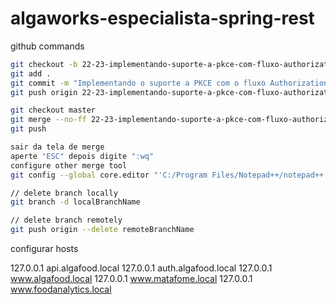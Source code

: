 # algaworks-especialista-spring-rest

github commands

```bash
git checkout -b 22-23-implementando-suporte-a-pkce-com-fluxo-authorization-code
git add .
git commit -m "Implementando o suporte a PKCE com o fluxo Authorization Code"
git push origin 22-23-implementando-suporte-a-pkce-com-fluxo-authorization-code

git checkout master
git merge --no-ff 22-23-implementando-suporte-a-pkce-com-fluxo-authorization-code
git push

sair da tela de merge
aperte "ESC" depois digite ":wq"
configure other merge tool
git config --global core.editor "'C:/Program Files/Notepad++/notepad++.exe' -multiInst -notabbar -nosession -noPlugin"

// delete branch locally
git branch -d localBranchName

// delete branch remotely
git push origin --delete remoteBranchName
```

configurar hosts

127.0.0.1       api.algafood.local
127.0.0.1       auth.algafood.local
127.0.0.1       www.algafood.local
127.0.0.1       www.matafome.local
127.0.0.1       www.foodanalytics.local